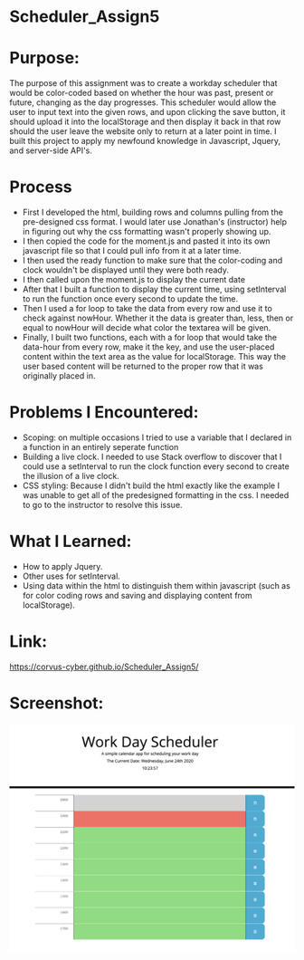 # Scheduler_Assign5

# Purpose:
The purpose of this assignment was to create a workday scheduler that would be color-coded based on whether the hour was past, present or future, changing as the day progresses. This scheduler would allow the user to input text into the given rows, and upon clicking the save button, it should upload it into the localStorage and then display it back in that row should the user leave the website only to return at a later point in time. I built this project to apply my newfound knowledge in Javascript, Jquery, and server-side API's.  

# Process
* First I developed the html, building rows and columns pulling from the pre-designed css format. I would later use Jonathan's (instructor) help in figuring out why the css formatting wasn't properly showing up. 
* I then copied the code for the moment.js and pasted it into its own javascript file so that I could pull info from it at a later time. 
* I then used the ready function to make sure that the color-coding and clock wouldn't be displayed until they were both ready. 
* I then called upon the moment.js to display the current date
* After that I built a function to display the current time, using setInterval to run the function once every second to update the time.
* Then I used a for loop to take the data from every row and use it to check against nowHour. Whether it the data is greater than, less, then or equal to nowHour will decide what color the textarea will be given. 
* Finally, I built two functions, each with a for loop that would take the data-hour from every row, make it the key, and use the user-placed content within the text area as the value for localStorage. This way the user based content will be returned to the proper row that it was originally placed in.

# Problems I Encountered:
* Scoping: on multiple occasions I tried to use a variable that I declared in a function in an entirely seperate function
* Building a live clock. I needed to use Stack overflow to discover that I could use a setInterval to run the clock function every second to create the illusion of a live clock. 
* CSS styling: Because I didn't build the html exactly like the example I was unable to get all of the predesigned formatting in the css. I needed to go to the instructor to resolve this issue. 


# What I Learned: 
* How to apply Jquery.
* Other uses for setInterval. 
* Using data within the html to distinguish them within javascript (such as for color coding rows and saving and displaying content from localStorage).

# Link:
https://corvus-cyber.github.io/Scheduler_Assign5/

# Screenshot: 
![screenshot of the application](./assets/screenshot/Workday-scheduler.png)

